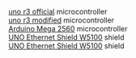 [uno r3 official](m2022contr.md#uno-r3-official) microcontroller  
[uno r3 modified](m2022contr.md#uno-r3-modified) microcontroller  
[Arduino Mega 2560](m2022contr.md#Arduino-Mega-2560) microcontroller    
[UNO Ethernet Shield W5100](m2022contr.md#UNO-Ethernet-Shield-W5100) shield  
[UNO Ethernet Shield W5100](m2022contr.md#UNO-Ethernet-Shield-W5100) shield  
[](m2022contr.md#)  
[](m2022contr.md#)  
[](m2022contr.md#)  
[](m2022contr.md#)  
[](m2022contr.md#)  
[](m2022contr.md#)  
[](m2022contr.md#)  
[](m2022contr.md#)  
[](m2022contr.md#)  
[]()  
[]()  
[]()  
[]()  
[]()  
[]()  


